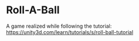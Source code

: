 # Roll-A-Ball

A game realized while following the tutorial: 
https://unity3d.com/learn/tutorials/s/roll-ball-tutorial
